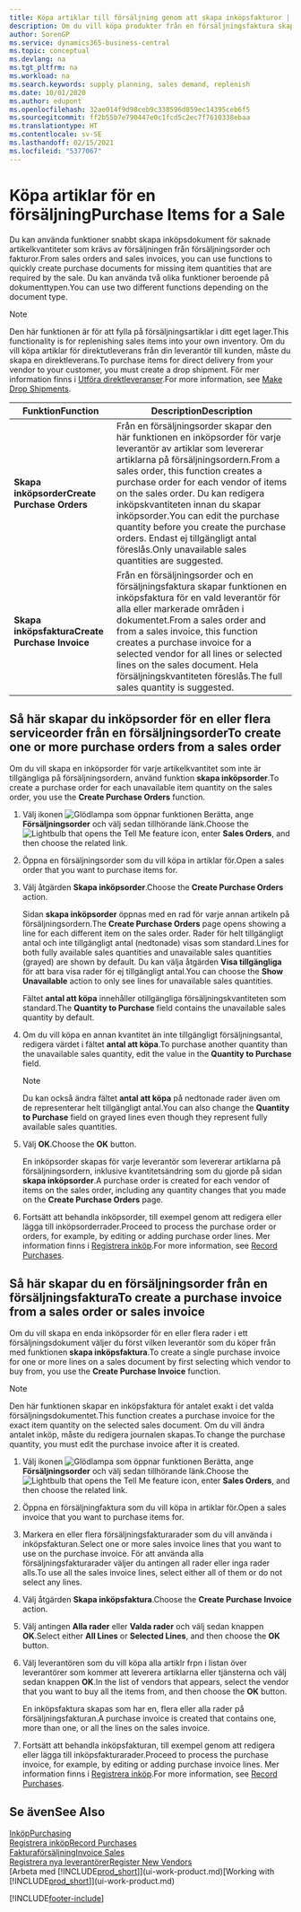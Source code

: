 ```yaml
---
title: Köpa artiklar till försäljning genom att skapa inköpsfakturor | Microsoft Docs
description: Om du vill köpa produkter från en försäljningsfaktura skapar du en inköpsfaktura för en leverantör.
author: SorenGP
ms.service: dynamics365-business-central
ms.topic: conceptual
ms.devlang: na
ms.tgt_pltfrm: na
ms.workload: na
ms.search.keywords: supply planning, sales demand, replenish
ms.date: 10/01/2020
ms.author: edupont
ms.openlocfilehash: 32ae014f9d98ceb9c338596d859ec14395ceb6f5
ms.sourcegitcommit: ff2b55b7e790447e0c1fcd5c2ec7f7610338ebaa
ms.translationtype: HT
ms.contentlocale: sv-SE
ms.lasthandoff: 02/15/2021
ms.locfileid: "5377067"
---
```

# <a name="purchase-items-for-a-sale"></a><span data-ttu-id="b7671-103">Köpa artiklar för en försäljning</span><span class="sxs-lookup"><span data-stu-id="b7671-103">Purchase Items for a Sale</span></span>
<span data-ttu-id="b7671-104">Du kan använda funktioner snabbt skapa inköpsdokument för saknade artikelkvantiteter som krävs av försäljningen från försäljningsorder och fakturor.</span><span class="sxs-lookup"><span data-stu-id="b7671-104">From sales orders and sales invoices, you can use functions to quickly create purchase documents for missing item quantities that are required by the sale.</span></span> <span data-ttu-id="b7671-105">Du kan använda två olika funktioner beroende på dokumenttypen.</span><span class="sxs-lookup"><span data-stu-id="b7671-105">You can use two different functions depending on the document type.</span></span>

> [!Note]
> <span data-ttu-id="b7671-106">Den här funktionen är för att fylla på försäljningsartiklar i ditt eget lager.</span><span class="sxs-lookup"><span data-stu-id="b7671-106">This functionality is for replenishing sales items into your own inventory.</span></span> <span data-ttu-id="b7671-107">Om du vill köpa artiklar för direktutleverans från din leverantör till kunden, måste du skapa en direktleverans.</span><span class="sxs-lookup"><span data-stu-id="b7671-107">To purchase items for direct delivery from your vendor to your customer, you must create a drop shipment.</span></span> <span data-ttu-id="b7671-108">För mer information finns i [Utföra direktleveranser](sales-how-drop-shipment.md).</span><span class="sxs-lookup"><span data-stu-id="b7671-108">For more information, see [Make Drop Shipments](sales-how-drop-shipment.md).</span></span>   

|<span data-ttu-id="b7671-109">Funktion</span><span class="sxs-lookup"><span data-stu-id="b7671-109">Function</span></span>|<span data-ttu-id="b7671-110">Description</span><span class="sxs-lookup"><span data-stu-id="b7671-110">Description</span></span>|
|--------|-----------|
|<span data-ttu-id="b7671-111">**Skapa inköpsorder**</span><span class="sxs-lookup"><span data-stu-id="b7671-111">**Create Purchase Orders**</span></span>|<span data-ttu-id="b7671-112">Från en försäljningsorder skapar den här funktionen en inköpsorder för varje leverantör av artiklar som levererar artiklarna på försäljningsordern.</span><span class="sxs-lookup"><span data-stu-id="b7671-112">From a sales order, this function creates a purchase order for each vendor of items on the sales order.</span></span> <span data-ttu-id="b7671-113">Du kan redigera inköpskvantiteten innan du skapar inköpsorder.</span><span class="sxs-lookup"><span data-stu-id="b7671-113">You can edit the purchase quantity before you create the purchase orders.</span></span> <span data-ttu-id="b7671-114">Endast ej tillgängligt antal föreslås.</span><span class="sxs-lookup"><span data-stu-id="b7671-114">Only unavailable sales quantities are suggested.</span></span>
|<span data-ttu-id="b7671-115">**Skapa inköpsfaktura**</span><span class="sxs-lookup"><span data-stu-id="b7671-115">**Create Purchase Invoice**</span></span>|<span data-ttu-id="b7671-116">Från en försäljningsorder och en försäljningsfaktura skapar funktionen en inköpsfaktura för en vald leverantör för alla eller markerade områden i dokumentet.</span><span class="sxs-lookup"><span data-stu-id="b7671-116">From a sales order and from a sales invoice, this function creates a purchase invoice for a selected vendor for all lines or selected lines on the sales document.</span></span> <span data-ttu-id="b7671-117">Hela försäljningskvantiteten föreslås.</span><span class="sxs-lookup"><span data-stu-id="b7671-117">The full sales quantity is suggested.</span></span>|

## <a name="to-create-one-or-more-purchase-orders-from-a-sales-order"></a><span data-ttu-id="b7671-118">Så här skapar du inköpsorder för en eller flera serviceorder från en försäljningsorder</span><span class="sxs-lookup"><span data-stu-id="b7671-118">To create one or more purchase orders from a sales order</span></span>
<span data-ttu-id="b7671-119">Om du vill skapa en inköpsorder för varje artikelkvantitet som inte är tillgängliga på försäljningsordern, använd funktion **skapa inköpsorder**.</span><span class="sxs-lookup"><span data-stu-id="b7671-119">To create a purchase order for each unavailable item quantity on the sales order, you use the **Create Purchase Orders** function.</span></span>

1. <span data-ttu-id="b7671-120">Välj ikonen ![Glödlampa som öppnar funktionen Berätta](media/ui-search/search_small.png "Berätta vad du vill göra"), ange **Försäljningsorder** och välj sedan tillhörande länk.</span><span class="sxs-lookup"><span data-stu-id="b7671-120">Choose the ![Lightbulb that opens the Tell Me feature](media/ui-search/search_small.png "Tell me what you want to do") icon, enter **Sales Orders**, and then choose the related link.</span></span>
2. <span data-ttu-id="b7671-121">Öppna en försäljningsorder som du vill köpa in artiklar för.</span><span class="sxs-lookup"><span data-stu-id="b7671-121">Open a sales order that you want to purchase items for.</span></span>
3. <span data-ttu-id="b7671-122">Välj åtgärden **Skapa inköpsorder**.</span><span class="sxs-lookup"><span data-stu-id="b7671-122">Choose the **Create Purchase Orders** action.</span></span>

    <span data-ttu-id="b7671-123">Sidan **skapa inköpsorder** öppnas med en rad för varje annan artikeln på försäljningsordern.</span><span class="sxs-lookup"><span data-stu-id="b7671-123">The **Create Purchase Orders** page opens showing a line for each different item on the sales order.</span></span> <span data-ttu-id="b7671-124">Rader för helt tillgängligt antal och inte tillgängligt antal (nedtonade) visas som standard.</span><span class="sxs-lookup"><span data-stu-id="b7671-124">Lines for both fully available sales quantities and unavailable sales quantities (grayed) are shown by default.</span></span> <span data-ttu-id="b7671-125">Du kan välja åtgärden **Visa tillgängliga** för att bara visa rader för ej tillgängligt antal.</span><span class="sxs-lookup"><span data-stu-id="b7671-125">You can choose the **Show Unavailable** action to only see lines for unavailable sales quantities.</span></span>

    <span data-ttu-id="b7671-126">Fältet **antal att köpa** innehåller otillgängliga försäljningskvantiteten som standard.</span><span class="sxs-lookup"><span data-stu-id="b7671-126">The **Quantity to Purchase** field contains the unavailable sales quantity by default.</span></span>
4. <span data-ttu-id="b7671-127">Om du vill köpa en annan kvantitet än inte tillgängligt försäljningsantal, redigera värdet i fältet **antal att köpa**.</span><span class="sxs-lookup"><span data-stu-id="b7671-127">To purchase another quantity than the unavailable sales quantity, edit the value in the **Quantity to Purchase** field.</span></span>

    > [!NOTE]  
    >   <span data-ttu-id="b7671-128">Du kan också ändra fältet **antal att köpa** på nedtonade rader även om de representerar helt tillgängligt antal.</span><span class="sxs-lookup"><span data-stu-id="b7671-128">You can also change the **Quantity to Purchase** field on grayed lines even though they represent fully available sales quantities.</span></span>
5. <span data-ttu-id="b7671-129">Välj **OK**.</span><span class="sxs-lookup"><span data-stu-id="b7671-129">Choose the **OK** button.</span></span>

    <span data-ttu-id="b7671-130">En inköpsorder skapas för varje leverantör som levererar artiklarna på försäljningsordern, inklusive kvantitetsändring som du gjorde på sidan **skapa inköpsorder**.</span><span class="sxs-lookup"><span data-stu-id="b7671-130">A purchase order is created for each vendor of items on the sales order, including any quantity changes that you made on the **Create Purchase Orders** page.</span></span>
7. <span data-ttu-id="b7671-131">Fortsätt att behandla inköpsorder, till exempel genom att redigera eller lägga till inköpsorderrader.</span><span class="sxs-lookup"><span data-stu-id="b7671-131">Proceed to process the purchase order or orders, for example, by editing or adding purchase order lines.</span></span> <span data-ttu-id="b7671-132">Mer information finns i [Registrera inköp](purchasing-how-record-purchases.md).</span><span class="sxs-lookup"><span data-stu-id="b7671-132">For more information, see [Record Purchases](purchasing-how-record-purchases.md).</span></span>


## <a name="to-create-a-purchase-invoice-from-a-sales-order-or-sales-invoice"></a><span data-ttu-id="b7671-133">Så här skapar du en försäljningsorder från en försäljningsfaktura</span><span class="sxs-lookup"><span data-stu-id="b7671-133">To create a purchase invoice from a sales order or sales invoice</span></span>
<span data-ttu-id="b7671-134">Om du vill skapa en enda inköpsorder för en eller flera rader i ett försäljningsdokument väljer du först vilken leverantör som du köper från med funktionen **skapa inköpsfaktura**.</span><span class="sxs-lookup"><span data-stu-id="b7671-134">To create a single purchase invoice for one or more lines on a sales document by first selecting which vendor to buy from, you use the **Create Purchase Invoice** function.</span></span>

> [!NOTE]  
>   <span data-ttu-id="b7671-135">Den här funktionen skapar en inköpsfaktura för antalet exakt i det valda försäljningsdokumentet.</span><span class="sxs-lookup"><span data-stu-id="b7671-135">This function creates a purchase invoice for the exact item quantity on the selected sales document.</span></span> <span data-ttu-id="b7671-136">Om du vill ändra antalet inköp, måste du redigera journalen skapas.</span><span class="sxs-lookup"><span data-stu-id="b7671-136">To change the purchase quantity, you must edit the purchase invoice after it is created.</span></span>  

1. <span data-ttu-id="b7671-137">Välj ikonen ![Glödlampa som öppnar funktionen Berätta](media/ui-search/search_small.png "Berätta vad du vill göra"), ange **Försäljningsorder** och välj sedan tillhörande länk.</span><span class="sxs-lookup"><span data-stu-id="b7671-137">Choose the ![Lightbulb that opens the Tell Me feature](media/ui-search/search_small.png "Tell me what you want to do") icon, enter **Sales Orders**, and then choose the related link.</span></span>
2. <span data-ttu-id="b7671-138">Öppna en försäljningfaktura som du vill köpa in artiklar för.</span><span class="sxs-lookup"><span data-stu-id="b7671-138">Open a sales invoice that you want to purchase items for.</span></span>
3. <span data-ttu-id="b7671-139">Markera en eller flera försäljningsfakturarader som du vill använda i inköpsfakturan.</span><span class="sxs-lookup"><span data-stu-id="b7671-139">Select one or more sales invoice lines that you want to use on the purchase invoice.</span></span> <span data-ttu-id="b7671-140">För att använda alla försäljningsfakturarader väljer du antingen all rader eller inga rader alls.</span><span class="sxs-lookup"><span data-stu-id="b7671-140">To use all the sales invoice lines, select either all of them or do not select any lines.</span></span>
4. <span data-ttu-id="b7671-141">Välj åtgärden **Skapa inköpsfaktura**.</span><span class="sxs-lookup"><span data-stu-id="b7671-141">Choose the **Create Purchase Invoice** action.</span></span>
5. <span data-ttu-id="b7671-142">Välj antingen **Alla rader** eller **Valda rader** och välj sedan knappen **OK**.</span><span class="sxs-lookup"><span data-stu-id="b7671-142">Select either **All Lines** or **Selected Lines**, and then choose the **OK** button.</span></span>  
6. <span data-ttu-id="b7671-143">Välj leverantören som du vill köpa alla artiklr frpn i listan över leverantörer som kommer att leverera artiklarna eller tjänsterna och välj sedan knappen **OK**.</span><span class="sxs-lookup"><span data-stu-id="b7671-143">In the list of vendors that appears, select the vendor that you want to buy all the items from, and then choose the **OK** button.</span></span>

    <span data-ttu-id="b7671-144">En inköpsfaktura skapas som har en, flera eller alla rader på försäljningsfakturan.</span><span class="sxs-lookup"><span data-stu-id="b7671-144">A purchase invoice is created that contains one, more than one, or all the lines on the sales invoice.</span></span>
7. <span data-ttu-id="b7671-145">Fortsätt att behandla inköpsfakturan, till exempel genom att redigera eller lägga till inköpsfakturarader.</span><span class="sxs-lookup"><span data-stu-id="b7671-145">Proceed to process the purchase invoice, for example, by editing or adding purchase invoice lines.</span></span> <span data-ttu-id="b7671-146">Mer information finns i [Registrera inköp](purchasing-how-record-purchases.md).</span><span class="sxs-lookup"><span data-stu-id="b7671-146">For more information, see [Record Purchases](purchasing-how-record-purchases.md).</span></span>

## <a name="see-also"></a><span data-ttu-id="b7671-147">Se även</span><span class="sxs-lookup"><span data-stu-id="b7671-147">See Also</span></span>
[<span data-ttu-id="b7671-148">Inköp</span><span class="sxs-lookup"><span data-stu-id="b7671-148">Purchasing</span></span>](purchasing-manage-purchasing.md)  
[<span data-ttu-id="b7671-149">Registrera inköp</span><span class="sxs-lookup"><span data-stu-id="b7671-149">Record Purchases</span></span>](purchasing-how-record-purchases.md)  
[<span data-ttu-id="b7671-150">Fakturaförsäljning</span><span class="sxs-lookup"><span data-stu-id="b7671-150">Invoice Sales</span></span>](sales-how-invoice-sales.md)  
[<span data-ttu-id="b7671-151">Registrera nya leverantörer</span><span class="sxs-lookup"><span data-stu-id="b7671-151">Register New Vendors</span></span>](purchasing-how-register-new-vendors.md)  
<span data-ttu-id="b7671-152">[Arbeta med [!INCLUDE[prod_short](includes/prod_short.md)]](ui-work-product.md)</span><span class="sxs-lookup"><span data-stu-id="b7671-152">[Working with [!INCLUDE[prod_short](includes/prod_short.md)]](ui-work-product.md)</span></span>


[!INCLUDE[footer-include](includes/footer-banner.md)]